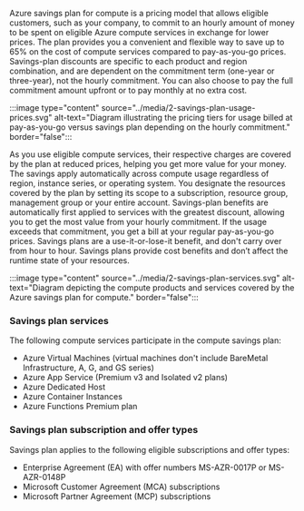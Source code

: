 Azure savings plan for compute is a pricing model that allows eligible customers, such as your company, to commit to an hourly amount of money to be spent on eligible Azure compute services in exchange for lower prices. The plan provides you a convenient and flexible way to save up to 65% on the cost of compute services compared to pay-as-you-go prices. Savings-plan discounts are specific to each product and region combination, and are dependent on the commitment term (one-year or three-year), not the hourly commitment. You can also choose to pay the full commitment amount upfront or to pay monthly at no extra cost.

:::image type="content" source="../media/2-savings-plan-usage-prices.svg" alt-text="Diagram illustrating the pricing tiers for usage billed at pay-as-you-go versus savings plan depending on the hourly commitment." border="false":::

As you use eligible compute services, their respective charges are covered by the plan at reduced prices, helping you get more value for your money. The savings apply automatically across compute usage regardless of region, instance series, or operating system. You designate the resources covered by the plan by setting its scope to a subscription, resource group, management group or your entire account. Savings-plan benefits are automatically first applied to services with the greatest discount, allowing you to get the most value from your hourly commitment. If the usage exceeds that commitment, you get a bill at your regular pay-as-you-go prices. Savings plans are a use-it-or-lose-it benefit, and don't carry over from hour to hour. Savings plans provide cost benefits and don’t affect the runtime state of your resources.

:::image type="content" source="../media/2-savings-plan-services.svg" alt-text="Diagram depicting the compute products and services covered by the Azure savings plan for compute." border="false":::

### Savings plan services

The following compute services participate in the compute savings plan:

- Azure Virtual Machines (virtual machines don't include BareMetal Infrastructure, A, G, and GS series)
- Azure App Service (Premium v3 and Isolated v2 plans)
- Azure Dedicated Host
- Azure Container Instances
- Azure Functions Premium plan

### Savings plan subscription and offer types

Savings plan applies to the following eligible subscriptions and offer types:

- Enterprise Agreement (EA) with offer numbers MS-AZR-0017P or MS-AZR-0148P
- Microsoft Customer Agreement (MCA) subscriptions
- Microsoft Partner Agreement (MCP) subscriptions

